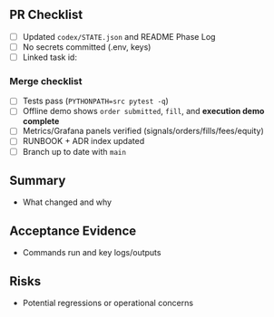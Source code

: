 ## PR Checklist

- [ ] Updated `codex/STATE.json` and README Phase Log
- [ ] No secrets committed (.env, keys)
- [ ] Linked task id: <!-- e.g., P0-FIXES-AND-OFFLINE-DEMO -->

### Merge checklist
- [ ] Tests pass (`PYTHONPATH=src pytest -q`)
- [ ] Offline demo shows `order submitted`, `fill`, and **execution demo complete**
- [ ] Metrics/Grafana panels verified (signals/orders/fills/fees/equity)
- [ ] RUNBOOK + ADR index updated
- [ ] Branch up to date with `main`

## Summary

- What changed and why

## Acceptance Evidence

- Commands run and key logs/outputs

## Risks

- Potential regressions or operational concerns
